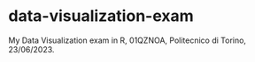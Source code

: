 # data-visualization-exam
My Data Visualization exam in R, 01QZNOA, Politecnico di Torino, 23/06/2023.
